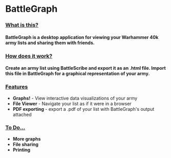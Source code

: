<h1>BattleGraph</h1>

<b><h3><u>What is this?</h3></b></u>

<h4>BattleGraph is a desktop application for viewing your Warhammer 40k army lists and sharing them with friends.</h4>

<b><h3><u>How does it work?</h3></b></u>

<h4>Create an army list using BattleScribe and export it as an .html file. Import this file in BattleGraph for a graphical representation of your army.</h4>

<b><h3><u>Features</h3></b></u>

<ul>
<li><b>Graphs!</b> - View interactive data visualizations of your army</li>
<li><b>File Viewer</b> - Navigate your list as if it were in a browser</li>
<li><b>PDF exporting</b> - export a .pdf of your list with BattleGraph's output attached</li>
</ul>

<b><h3><u>To Do...</h3></b></u>

<ul>
<li><b>More graphs</b>
<li><b>File sharing</b>
<li><b>Printing</b>

</ul>
